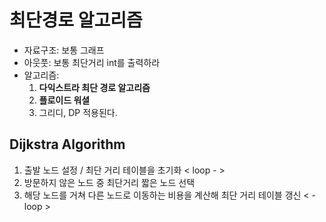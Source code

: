 # 최단경로 알고리즘

- 자료구조: 보통 그래프  
- 아웃풋: 보통 최단거리 int를 출력하라  
- 알고리즘: 
    1. **다익스트라 최단 경로 알고리즘**  
    2. **플로이드 워셜**
    3. 그리디, DP 적용된다.

## Dijkstra Algorithm

1. 출발 노드 설정 / 최단 거리 테이블을 초기화
< loop - >
2. 방문하지 않은 노드 중 최단거리 짧은 노드 선택
3. 해당 노드를 거쳐 다른 노드로 이동하는 비용을 계산해 최단 거리 테이블 갱신
< - loop >

 